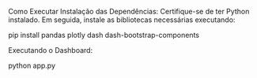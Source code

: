 
Como Executar
Instalação das Dependências:
Certifique-se de ter Python instalado. Em seguida, instale as bibliotecas necessárias executando:


pip install pandas plotly dash dash-bootstrap-components


Executando o Dashboard:


python app.py
